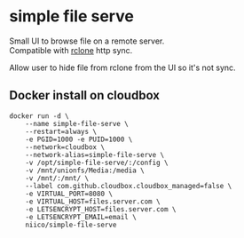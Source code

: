# simple file serve

Small UI to browse file on a remote server.  
Compatible with [rclone](https://rclone.org/) http sync.

Allow user to hide file from rclone from the UI so it's not sync.

## Docker install on cloudbox

```
docker run -d \
    --name simple-file-serve \
    --restart=always \
    -e PGID=1000 -e PUID=1000 \
    --network=cloudbox \
    --network-alias=simple-file-serve \
    -v /opt/simple-file-serve/:/config \
    -v /mnt/unionfs/Media:/media \
    -v /mnt/:/mnt/ \
    --label com.github.cloudbox.cloudbox_managed=false \
    -e VIRTUAL_PORT=8080 \
    -e VIRTUAL_HOST=files.server.com \
    -e LETSENCRYPT_HOST=files.server.com \
    -e LETSENCRYPT_EMAIL=email \
    niico/simple-file-serve
```
